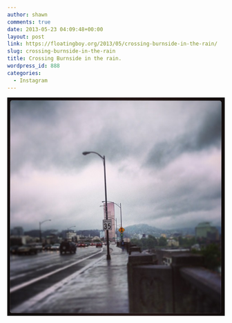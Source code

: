 ```yaml
---
author: shawn
comments: true
date: 2013-05-23 04:09:48+00:00
layout: post
link: https://floatingboy.org/2013/05/crossing-burnside-in-the-rain/
slug: crossing-burnside-in-the-rain
title: Crossing Burnside in the rain.
wordpress_id: 888
categories:
  - Instagram
---
```


[![Crossing Burnside in the rain.](/assets/media/2013/05/f5270802c34011e2b22b22000a1f96e2_7.jpg)](/assets/media/2013/05/f5270802c34011e2b22b22000a1f96e2_7.jpg)
